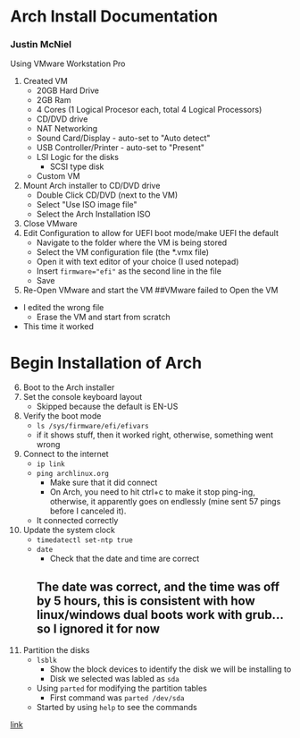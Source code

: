 # Arch Install Documentation
### Justin McNiel

Using VMware Workstation Pro

1. Created VM
    - 20GB Hard Drive
    - 2GB Ram
    - 4 Cores (1 Logical Procesor each, total 4 Logical Processors)
    - CD/DVD drive
    - NAT Networking
    - Sound Card/Display - auto-set to "Auto detect"
    - USB Controller/Printer - auto-set to "Present"
    - LSI Logic for the disks
        - SCSI type disk
    - Custom VM
2. Mount Arch installer to CD/DVD drive
    - Double Click CD/DVD (next to the VM)
    - Select "Use ISO image file"
    - Select the Arch Installation ISO
3. Close VMware
4. Edit Configuration to allow for UEFI boot mode/make UEFI the default
    - Navigate to the folder where the VM is being stored
    - Select the VM configuration file (the \*.vmx file)
    - Open it with text editor of your choice (I used notepad)
    - Insert `firmware="efi"` as the second line in the file
    - Save
5. Re-Open VMware and start the VM
##VMware failed to Open the VM
- I edited the wrong file
    - Erase the VM and start from scratch
- This time it worked
# Begin Installation of Arch
6. Boot to the Arch installer
7. Set the console keyboard layout
    - Skipped because the default is EN-US
8. Verify the boot mode
    - `ls /sys/firmware/efi/efivars`
    - if it shows stuff, then it worked right, otherwise, something went wrong
9. Connect to the internet
    - `ip link`
    - `ping archlinux.org`
        - Make sure that it did connect
        - On Arch, you need to hit ctrl+c to make it stop ping-ing, otherwise, it apparently goes on endlessly (mine sent 57 pings before I canceled it).
    - It connected correctly
10. Update the system clock
    - `timedatectl set-ntp true`
    - `date`
        - Check that the date and time are correct
        ## The date was correct, and the time was off by 5 hours, this is consistent with how linux/windows dual boots work with grub... so I ignored it for now
11. Partition the disks
    - `lsblk`
        - Show the block devices to identify the disk we will be installing to
        - Disk we selected was labled as `sda`
    - Using `parted` for modifying the partition tables
        - First command was `parted /dev/sda`
    - Started by using `help` to see the commands










[link](url)
